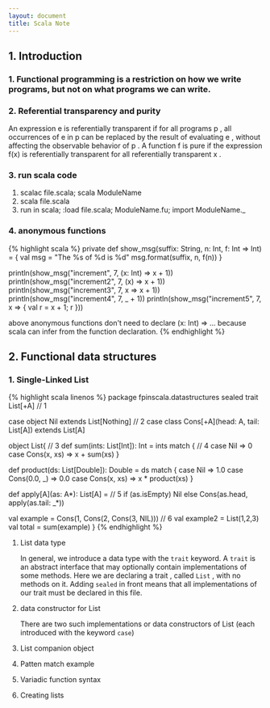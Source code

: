 ```yaml
---
layout: document
title: Scala Note
---
```

## 1. Introduction

### 1. Functional programming is a restriction on how we write programs, but not on what programs we can write.

### 2. Referential transparency and purity
An expression e is referentially transparent if for all programs p , all
occurrences of e in p can be replaced by the result of evaluating e ,
without affecting the observable behavior of p . A function f is pure if the expression f(x) is referentially transparent for all referentially
transparent x .

### 3. run scala code
1. scalac file.scala; scala ModuleName
2. scala file.scala
3. run in scala; :load file.scala; ModuleName.fu; import ModuleName._

### 4. anonymous functions
{% highlight scala %}
private def show_msg(suffix: String, n: Int, f: Int => Int) = {
  val msg = "The %s of %d is %d"
  msg.format(suffix, n, f(n))
}

println(show_msg("increment", 7, (x: Int) => x + 1))
println(show_msg("increment2", 7, (x) => x + 1))
println(show_msg("increment3", 7, x => x + 1))
println(show_msg("increment4", 7, _ + 1))
println(show_msg("increment5", 7, x => { val r = x + 1; r }))

above anonymous functions don't need to declare (x: Int) => ...
because scala can infer from the function declaration.
{% endhighlight %}

## 2. Functional data structures

### 1. Single-Linked List
{% highlight scala linenos %}
package fpinscala.datastructures
sealed trait List[+A] // 1

case object Nil extends List[Nothing]  // 2
case class Cons[+A](head: A, tail: List[A]) extends List[A]

object List{  // 3
  def sum(ints: List[Int]): Int = ints match { // 4
    case Nil => 0
    case Cons(x, xs) => x + sum(xs)
  }

  def product(ds: List[Double]): Double = ds match {
    case Nil => 1.0
    case Cons(0.0, _) => 0.0
    case Cons(x, xs) => x * product(xs)
  }

  def apply[A](as: A*): List[A] = // 5
    if (as.isEmpty) Nil
    else Cons(as.head, apply(as.tail: _*))

  val example = Cons(1, Cons(2, Cons(3, NIL))) // 6
  val example2 = List(1,2,3)
  val total = sum(example)
}
{% endhighlight %}
1. List data type

    In general, we introduce a data type with the `trait` keyword. A `trait` is an abstract interface that may optionally contain implementations of some methods. Here we are declaring a trait , called `List` ,
    with no methods on it. Adding `sealed` in front means that all implementations of our trait must be declared in this file.

2. data constructor for List

    There are two such implementations or data constructors of List (each
    introduced with the keyword `case`)

3. List companion object
4. Patten match example
5. Variadic function syntax
6. Creating lists